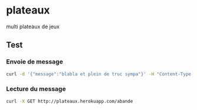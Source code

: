 # plateaux

multi plateaux de jeux

## Test

### Envoie de message

```sh
curl -d '{"message":"blabla et plein de truc sympa"}' -H "Content-Type: application/json" -X POST https://plateaux.herokuapp.com/abande
```

### Lecture du message

```sh
curl -X GET http://plateaux.herokuapp.com/abande
```
